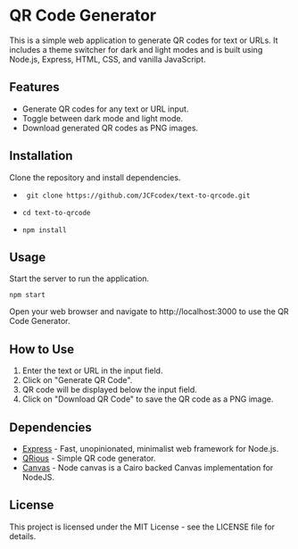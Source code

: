 # QR Code Generator

This is a simple web application to generate QR codes for text or URLs. It includes a theme switcher for dark and light modes and is built using Node.js, Express, HTML, CSS, and vanilla JavaScript.

## Features

- Generate QR codes for any text or URL input.
- Toggle between dark mode and light mode.
- Download generated QR codes as PNG images.

## Installation

Clone the repository and install dependencies.

- ` git clone https://github.com/JCFcodex/text-to-qrcode.git`

- ` cd text-to-qrcode `

- ` npm install `

## Usage

Start the server to run the application.

`npm start`

Open your web browser and navigate to http://localhost:3000 to use the QR Code Generator.

## How to Use

1.  Enter the text or URL in the input field.
2.  Click on "Generate QR Code".
3.  QR code will be displayed below the input field.
4.  Click on "Download QR Code" to save the QR code as a PNG image.

## Dependencies

- [Express](https://expressjs.com/) - Fast, unopinionated, minimalist web framework for Node.js.
- [QRious](https://github.com/neocotic/qrious) - Simple QR code generator.
- [Canvas](https://github.com/Automattic/node-canvas) - Node canvas is a Cairo backed Canvas implementation for NodeJS.

## License

This project is licensed under the MIT License - see the LICENSE file for details.
